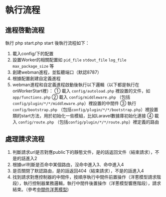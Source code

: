 # 執行流程

## 進程啓動流程

執行 php start.php start 後執行流程如下：

1. 載入config/下的配置
2. 設置Worker的相關配置如 `pid_file` `stdout_file` `log_file` `max_package_size` 等
3. 創建webman進程，並監聽端口（默認8787）
4. 根據配置創建自定義進程
5. webman進程和自定義進程啟動後執行以下邏輯（以下都是執行在onWorkerStart裡）：
   ① 載入 `config/autoload.php` 裡設置的文件，如 `app/functions.php`
   ② 載入 `config/middleware.php` （包括`config/plugin/*/*/middleware.php`）裡設置的中間件
   ③ 執行 `config/bootstrap.php` （包括`config/plugin/*/*/bootstrap.php`）裡設置類的start方法，用於初始化一些模組，比如Laravel數據庫初始化連接
   ④ 載入 `config/route.php` （包括`config/plugin/*/*/route.php`）裡定義的路由

## 處理請求流程

1. 判斷請求url是否對應public下的靜態文件，是的話返回文件（結束請求），不是的話進入2
2. 根據url判斷是否命中某個路由，沒命中進入3、命中進入4
3. 是否關閉了默認路由，是的話返回404（結束請求），不是的話進入4
4. 找到請求對應控制器的中間件，按順序執行中間件前置操作（洋蔥模型請求階段），執行控制器業務邏輯，執行中間件後置操作（洋蔥模型響應階段），請求結束。（參考[中間件洋蔥模型](https://www.workerman.net/doc/webman/middleware.html#%E4%B8%AD%E9%97%B4%E4%BB%B6%E6%B4%8B%E8%91%B1%E6%A8%A1%E5%9E%8B))
